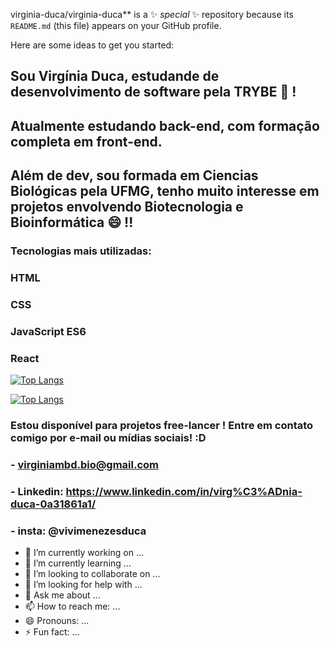 
virginia-duca/virginia-duca** is a ✨ _special_ ✨ repository because its `README.md` (this file) appears on your GitHub profile.

Here are some ideas to get you started:

## Sou Virgínia Duca, estudande de desenvolvimento de software pela TRYBE  👋 ! 
## Atualmente estudando back-end, com formação completa em front-end.
## Além de dev, sou formada em Ciencias Biológicas pela UFMG, tenho muito interesse em projetos envolvendo Biotecnologia e Bioinformática 😄 !!

### Tecnologias mais utilizadas:

### HTML
### CSS
### JavaScript ES6
### React

[![Top Langs](https://github-readme-stats.vercel.app/api/top-langs/?username=virginia-duca)](https://github.com/anuraghazra/github-readme-stats)

[![Top Langs](https://github-readme-stats.vercel.app/api/top-langs/?username=virginia-duca&layout=compact)](https://github.com/anuraghazra/github-readme-stats)

### Estou disponível para projetos free-lancer ! Entre em contato comigo por e-mail ou mídias sociais! :D

### - virginiambd.bio@gmail.com
### - Linkedin: https://www.linkedin.com/in/virg%C3%ADnia-duca-0a31861a1/
### - insta: @vivimenezesduca

- 🔭 I’m currently working on ...
- 🌱 I’m currently learning ...
- 👯 I’m looking to collaborate on ...
- 🤔 I’m looking for help with ...
- 💬 Ask me about ...
- 📫 How to reach me: ...
- 😄 Pronouns: ...
- ⚡ Fun fact: ...
